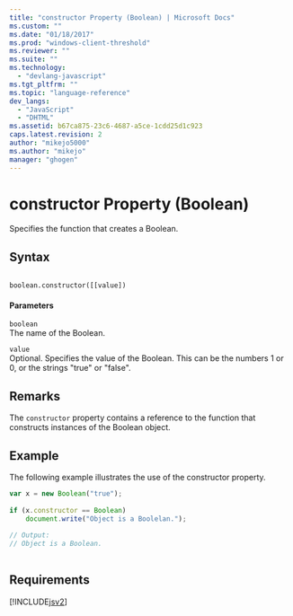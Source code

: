 ```yaml
---
title: "constructor Property (Boolean) | Microsoft Docs"
ms.custom: ""
ms.date: "01/18/2017"
ms.prod: "windows-client-threshold"
ms.reviewer: ""
ms.suite: ""
ms.technology: 
  - "devlang-javascript"
ms.tgt_pltfrm: ""
ms.topic: "language-reference"
dev_langs: 
  - "JavaScript"
  - "DHTML"
ms.assetid: b67ca875-23c6-4687-a5ce-1cdd25d1c923
caps.latest.revision: 2
author: "mikejo5000"
ms.author: "mikejo"
manager: "ghogen"
---
```

# constructor Property (Boolean)
Specifies the function that creates a Boolean.  
  
## Syntax  
  
```  
  
boolean.constructor([[value])  
```  
  
#### Parameters  
 `boolean`  
 The name of the Boolean.  
  
 `value`  
 Optional. Specifies the value of the Boolean. This can be the numbers 1 or 0, or the strings "true" or "false".  
  
## Remarks  
 The `constructor` property contains a reference to the function that constructs instances of the Boolean object.  
  
## Example  
 The following example illustrates the use of the constructor property.  
  
```javascript  
var x = new Boolean("true");  
  
if (x.constructor == Boolean)  
    document.write("Object is a Boolelan.");  
  
// Output:  
// Object is a Boolean.  
  
```  
  
## Requirements  
 [!INCLUDE[jsv2](../../javascript/reference/includes/jsv2-md.md)]